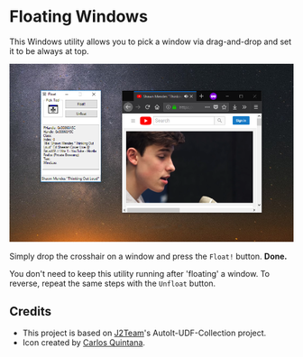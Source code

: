 # Floating Windows

This Windows utility allows you to pick a window via drag-and-drop and set it to be always at top.

![Sample screenshot](/sample.png)

Simply drop the crosshair on a window and press the `Float!` button. **Done.**

You don't need to keep this utility running after 'floating' a window. To reverse, repeat the same steps with the  `Unfloat` button.

## Credits

* This project is based on [J2Team](https://github.com/J2TEAM/AutoIt-UDF-Collection/tree/master/Example%20Scripts/Windows%20Info%20Spy)'s AutoIt-UDF-Collection project.
* Icon created by [Carlos Quintana](http://www.softicons.com/toolbar-icons/beautycons-icons-by-carlos-quintana/windows-icon).
